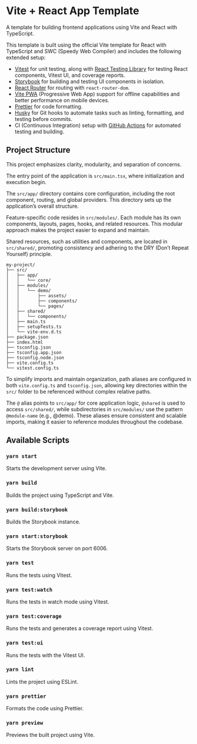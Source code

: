 # Vite + React App Template

A template for building frontend applications using Vite and React with TypeScript.

This template is built using the official Vite template for React with TypeScript and SWC (Speedy Web Compiler) and includes the following extended setup:

- [Vitest](https://vitest.dev/) for unit testing, along with [React Testing Library](https://testing-library.com/docs/react-testing-library/intro/) for testing React components, Vitest UI, and coverage reports.
- [Storybook](https://storybook.js.org/) for building and testing UI components in isolation.
- [React Router](https://reactrouter.com/) for routing with `react-router-dom`.
- [Vite PWA](https://vite-pwa-org.netlify.app/) (Progressive Web App) support for offline capabilities and better performance on mobile devices.
- [Prettier](https://prettier.io/) for code formatting.
- [Husky](https://typicode.github.io/husky/#/) for Git hooks to automate tasks such as linting, formatting, and testing before commits.
- CI (Continuous Integration) setup with [GitHub Actions](https://github.com/features/actions) for automated testing and building.

## Project Structure

This project emphasizes clarity, modularity, and separation of concerns.

The entry point of the application is `src/main.tsx`, where initialization and execution begin.

The `src/app/` directory contains core configuration, including the root component, routing, and global providers. This directory sets up the application’s overall structure.

Feature-specific code resides in `src/modules/`. Each module has its own components, layouts, pages, hooks, and related resources. This modular approach makes the project easier to expand and maintain.

Shared resources, such as utilities and components, are located in `src/shared/`, promoting consistency and adhering to the DRY (Don’t Repeat Yourself) principle.

```text
my-project/
├── src/
│   ├── app/
│   │   └── core/
│   ├── modules/
│   │   └── demo/
│   │       ├── assets/
│   │       ├── components/
│   │       └── pages/
│   ├── shared/
│   │   └── components/
│   ├── main.ts
│   ├── setupTests.ts
│   └── vite-env.d.ts
├── package.json
├── index.html
├── tsconfig.json
├── tsconfig.app.json
├── tsconfig.node.json
├── vite.config.ts
└── vitest.config.ts
```

To simplify imports and maintain organization, path aliases are configured in both `vite.config.ts` and `tsconfig.json`, allowing key directories within the `src/` folder to be referenced without complex relative paths.

The `@` alias points to `src/app/` for core application logic, `@shared` is used to access `src/shared/`, while subdirectories in `src/modules/` use the pattern `@module-name` (e.g., @demo). These aliases ensure consistent and scalable imports, making it easier to reference modules throughout the codebase.

## Available Scripts

### `yarn start`

Starts the development server using Vite.

### `yarn build`

Builds the project using TypeScript and Vite.

### `yarn build:storybook`

Builds the Storybook instance.

### `yarn start:storybook`

Starts the Storybook server on port 6006.

### `yarn test`

Runs the tests using Vitest.

### `yarn test:watch`

Runs the tests in watch mode using Vitest.

### `yarn test:coverage`

Runs the tests and generates a coverage report using Vitest.

### `yarn test:ui`

Runs the tests with the Vitest UI.

### `yarn lint`

Lints the project using ESLint.

### `yarn prettier`

Formats the code using Prettier.

### `yarn preview`

Previews the built project using Vite.
